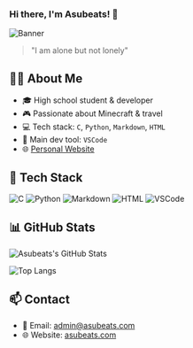### Hi there, I'm Asubeats! 👋

![Banner](https://i0.hdslb.com/bfs/article/3cca9e15573ce05efcec7fa9170d6b51452972510.png)

> "I am alone but not lonely"

## 👨‍💻 About Me
- 🎓 High school student & developer
- 🎮 Passionate about Minecraft & travel
- 💻 Tech stack: `C`, `Python`, `Markdown`, `HTML`
- 🔧 Main dev tool: `VSCode`
- 🌐 [Personal Website](https://asubeats.com)

## 🚀 Tech Stack
![C](https://img.shields.io/badge/C-%2300599C.svg?style=flat&logo=c&logoColor=white)
![Python](https://img.shields.io/badge/Python-3670A0?style=flat&logo=python&logoColor=ffdd54)
![Markdown](https://img.shields.io/badge/Markdown-000000?style=flat&logo=markdown&logoColor=white)
![HTML](https://img.shields.io/badge/HTML5-E34F26?style=flat&logo=html5&logoColor=white)
![VSCode](https://img.shields.io/badge/VS%20Code-007ACC?style=flat&logo=visual-studio-code&logoColor=white)

## 📊 GitHub Stats
![Asubeats's GitHub Stats](https://github-readme-stats.vercel.app/api?username=Asubeats&show_icons=true&theme=tokyonight)

![Top Langs](https://github-readme-stats.vercel.app/api/top-langs/?username=Asubeats&layout=compact&theme=tokyonight)

## 📫 Contact
- 📧 Email: admin@asubeats.com
- 🌐 Website: [asubeats.com](https://asubeats.com)
